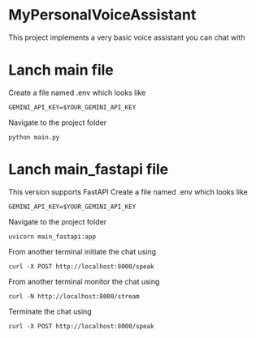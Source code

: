 # MyPersonalVoiceAssistant
This project implements a very basic voice assistant you can chat with

# Lanch main file
Create a file named .env which looks like

    GEMINI_API_KEY=$YOUR_GEMINI_API_KEY 
Navigate to the project folder

    python main.py


# Lanch main_fastapi file 
This version supports FastAPI
Create a file named .env which looks like

    GEMINI_API_KEY=$YOUR_GEMINI_API_KEY 
Navigate to the project folder

    uvicorn main_fastapi:app

From another terminal initiate the chat using

    curl -X POST http://localhost:8000/speak

From another terminal monitor the chat using 

    curl -N http://localhost:8000/stream

Terminate the chat using

    curl -X POST http://localhost:8000/speak
